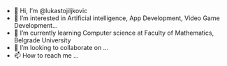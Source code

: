 - 👋 Hi, I’m @lukastojiljkovic
- 👀 I’m interested in Artificial intelligence, App Development, Video Game Development...
- 🌱 I’m currently learning Computer science at Faculty of Mathematics, Belgrade University
- 💞️ I’m looking to collaborate on ...
- 📫 How to reach me ...

<!---
lukastojiljkovic/lukastojiljkovic is a ✨ special ✨ repository because its `README.md` (this file) appears on your GitHub profile.
You can click the Preview link to take a look at your changes.
--->
